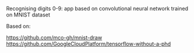 Recognising digits 0-9: app based on convolutional neural network trained on MNIST dataset

Based on:

https://github.com/mco-gh/mnist-draw
https://github.com/GoogleCloudPlatform/tensorflow-without-a-phd
